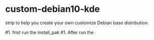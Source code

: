 # custom-debian10-kde
strip to help you create your own customize Debian base distribution.

#1. frist run the install_pak
#1. After run the 
